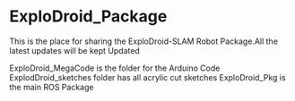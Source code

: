 # ExploDroid_Package
This is the place for sharing the ExploDroid-SLAM Robot Package.All the latest updates will be kept Updated

ExploDroid_MegaCode is the folder for the Arduino Code
ExplodDroid_sketches folder has all acrylic cut sketches
ExploDroid_Pkg is the main ROS Package
